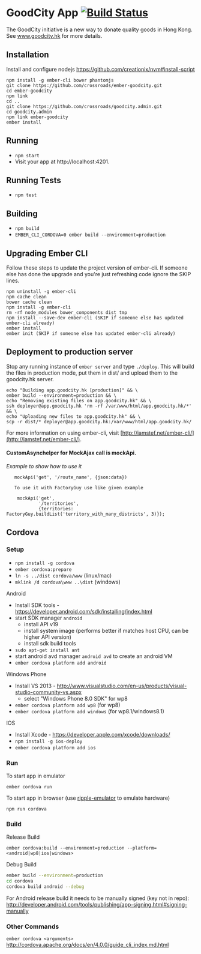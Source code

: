 # GoodCity App [![Build Status](https://travis-ci.org/crossroads/app.goodcity.svg?branch=master)](https://travis-ci.org/crossroads/app.goodcity)

The GoodCity initiative is a new way to donate quality goods in Hong Kong. See www.goodcity.hk for more details.

## Installation

Install and configure nodejs https://github.com/creationix/nvm#install-script

```shell
npm install -g ember-cli bower phantomjs
git clone https://github.com/crossroads/ember-goodcity.git
cd ember-goodcity
npm link
cd ..
git clone https://github.com/crossroads/goodcity.admin.git
cd goodcity.admin
npm link ember-goodcity
ember install
```

## Running

* `npm start`
* Visit your app at http://localhost:4201.

## Running Tests

* `npm test`

## Building

* `npm build`
* `EMBER_CLI_CORDOVA=0 ember build --environment=production`

## Upgrading Ember CLI

Follow these steps to update the project version of ember-cli.
If someone else has done the upgrade and you're just refreshing code ignore the SKIP lines.

```shell
npm uninstall -g ember-cli
npm cache clean
bower cache clean
npm install -g ember-cli
rm -rf node_modules bower_components dist tmp
npm install --save-dev ember-cli (SKIP if someone else has updated ember-cli already)
ember install
ember init (SKIP if someone else has updated ember-cli already)
```

## Deployment to production server

Stop any running instance of `ember server` and type `./deploy`. This will build the files in production mode, put them in dist/ and upload them to the goodcity.hk server.

```shell
echo "Building app.goodcity.hk [production]" && \
ember build --environment=production && \
echo "Removing existing files on app.goodcity.hk" && \
ssh deployer@app.goodcity.hk 'rm -rf /var/www/html/app.goodcity.hk/*' && \
echo "Uploading new files to app.goodcity.hk" && \
scp -r dist/* deployer@app.goodcity.hk:/var/www/html/app.goodcity.hk/
```

For more information on using ember-cli, visit [http://iamstef.net/ember-cli/](http://iamstef.net/ember-cli/).

#### CustomAsynchelper for MockAjax call is mockApi.

*Example to show how to use it*

```
   mockApi('get', '/route_name', {json:data})

   To use it with FactoryGuy use like given example

    mockApi('get',
            '/territories',
            {territories: FactoryGuy.buildList('territory_with_many_districts', 3)});
```

## Cordova

### Setup
* `npm install -g cordova`
* `ember cordova:prepare`
* `ln -s ../dist cordova/www` (linux/mac)
* `mklink /d cordova\www ..\dist` (windows)

Android
* Install SDK tools - https://developer.android.com/sdk/installing/index.html
* start SDK manager `android`
  - install API v19
  - install system image (performs better if matches host CPU, can be higher API version)
  - install sdk build tools
* `sudo apt-get install ant`
* start android avd manager `android avd` to create an android VM
* `ember cordova platform add android`

Windows Phone
* Install VS 2013 - http://www.visualstudio.com/en-us/products/visual-studio-community-vs.aspx
  - select "Windows Phone 8.0 SDK" for wp8
* `ember cordova platform add wp8` (for wp8)
* `ember cordova platform add windows` (for wp8.1/windows8.1)

IOS
* Install Xcode - https://developer.apple.com/xcode/downloads/
* `npm install -g ios-deploy`
* `ember cordova platform add ios`

### Run
To start app in emulator

`ember cordova run`

To start app in browser (use [ripple-emulator](https://chrome.google.com/webstore/detail/ripple-emulator-beta/geelfhphabnejjhdalkjhgipohgpdnoc?hl=en) to emulate hardware)

`npm run cordova`

### Build
Release Build

`ember cordova:build --environment=production --platform=<android|wp8|ios|windows>`

Debug Build
```sh
ember build --environment=production
cd cordova
cordova build android --debug
```

For Android release build it needs to be manually signed (key not in repo):
http://developer.android.com/tools/publishing/app-signing.html#signing-manually

### Other Commands
`ember cordova <arguments>`
http://cordova.apache.org/docs/en/4.0.0/guide_cli_index.md.html
